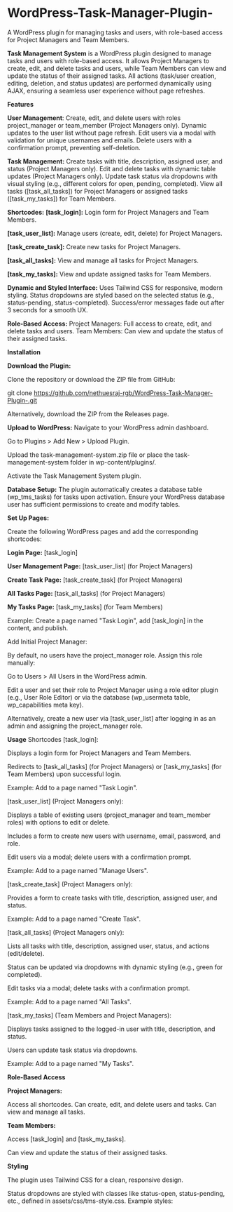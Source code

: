 # WordPress-Task-Manager-Plugin-
A WordPress plugin for managing tasks and users, with role-based access for Project Managers and Team Members.

**Task Management System** is a WordPress plugin designed to manage tasks and users with role-based access. It allows Project Managers to create, edit, and delete tasks and users, while Team Members can view and update the status of their assigned tasks. All actions (task/user creation, editing, deletion, and status updates) are performed dynamically using AJAX, ensuring a seamless user experience without page refreshes.

**Features**

**User Management**:
Create, edit, and delete users with roles project_manager or team_member (Project Managers only).
Dynamic updates to the user list without page refresh.
Edit users via a modal with validation for unique usernames and emails.
Delete users with a confirmation prompt, preventing self-deletion.

**Task Management:**
Create tasks with title, description, assigned user, and status (Project Managers only).
Edit and delete tasks with dynamic table updates (Project Managers only).
Update task status via dropdowns with visual styling (e.g., different colors for open, pending, completed).
View all tasks ([task_all_tasks]) for Project Managers or assigned tasks ([task_my_tasks]) for Team Members.

**Shortcodes:**
**[task_login]:** Login form for Project Managers and Team Members.

**[task_user_list]:** Manage users (create, edit, delete) for Project Managers.

**[task_create_task]:** Create new tasks for Project Managers.

**[task_all_tasks]:** View and manage all tasks for Project Managers.

**[task_my_tasks]:** View and update assigned tasks for Team Members.



**Dynamic and Styled Interface:**
Uses Tailwind CSS for responsive, modern styling.
Status dropdowns are styled based on the selected status (e.g., status-pending, status-completed).
Success/error messages fade out after 3 seconds for a smooth UX.

**Role-Based Access:**
Project Managers: Full access to create, edit, and delete tasks and users.
Team Members: Can view and update the status of their assigned tasks.

**Installation**

**Download the Plugin:**


Clone the repository or download the ZIP file from GitHub:

git clone https://github.com/nethuesraj-rgb/WordPress-Task-Manager-Plugin-.git

Alternatively, download the ZIP from the Releases page.

**Upload to WordPress:**
Navigate to your WordPress admin dashboard.

Go to Plugins > Add New > Upload Plugin.

Upload the task-management-system.zip file or place the task-management-system folder in wp-content/plugins/.

Activate the Task Management System plugin.


**Database Setup:**
The plugin automatically creates a database table (wp_tms_tasks) for tasks upon activation.
Ensure your WordPress database user has sufficient permissions to create and modify tables.

**Set Up Pages:**

Create the following WordPress pages and add the corresponding shortcodes:

**Login Page:** [task_login]

**User Management Page:** [task_user_list] (for Project Managers)

**Create Task Page:** [task_create_task] (for Project Managers)

**All Tasks Page:** [task_all_tasks] (for Project Managers)

**My Tasks Page:** [task_my_tasks] (for Team Members)

Example: Create a page named "Task Login", add [task_login] in the content, and publish.

Add Initial Project Manager:


By default, no users have the project_manager role. Assign this role manually:

Go to Users > All Users in the WordPress admin.

Edit a user and set their role to Project Manager using a role editor plugin (e.g., User Role Editor) or via the database (wp_usermeta table, wp_capabilities meta key).

Alternatively, create a new user via [task_user_list] after logging in as an admin and assigning the project_manager role.

**Usage**
Shortcodes
[task_login]:

Displays a login form for Project Managers and Team Members.

Redirects to [task_all_tasks] (for Project Managers) or [task_my_tasks] (for Team Members) upon successful login.

Example: Add to a page named "Task Login".

[task_user_list] (Project Managers only):

Displays a table of existing users (project_manager and team_member roles) with options to edit or delete.

Includes a form to create new users with username, email, password, and role.

Edit users via a modal; delete users with a confirmation prompt.

Example: Add to a page named "Manage Users".

[task_create_task] (Project Managers only):

Provides a form to create tasks with title, description, assigned user, and status.

Example: Add to a page named "Create Task".


[task_all_tasks] (Project Managers only):

Lists all tasks with title, description, assigned user, status, and actions (edit/delete).

Status can be updated via dropdowns with dynamic styling (e.g., green for completed).

Edit tasks via a modal; delete tasks with a confirmation prompt.

Example: Add to a page named "All Tasks".

[task_my_tasks] (Team Members and Project Managers):


Displays tasks assigned to the logged-in user with title, description, and status.

Users can update task status via dropdowns.

Example: Add to a page named "My Tasks".

**Role-Based Access**

**Project Managers:**

Access all shortcodes.
Can create, edit, and delete users and tasks.
Can view and manage all tasks.

**Team Members:**

Access [task_login] and [task_my_tasks].

Can view and update the status of their assigned tasks.

**Styling**

The plugin uses Tailwind CSS for a clean, responsive design.

Status dropdowns are styled with classes like status-open, status-pending, etc., defined in assets/css/tms-style.css. Example styles:
